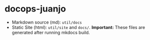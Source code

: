 # docops-juanjo

* Markdown source (md): ```util/docs```
* Static Site (html): ```util/site``` and ```docs/```.
    **Important:** These files are generated after running mkdocs build.
